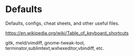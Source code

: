 # Defaults
Defaults, configs, cheat sheets, and other useful files.

https://en.wikipedia.org/wiki/Table_of_keyboard_shortcuts

gitk, meld/vimdiff, gnome-tweak-tool, terminator,sublimtext,wxhexeditor,vbindiff, etc.
